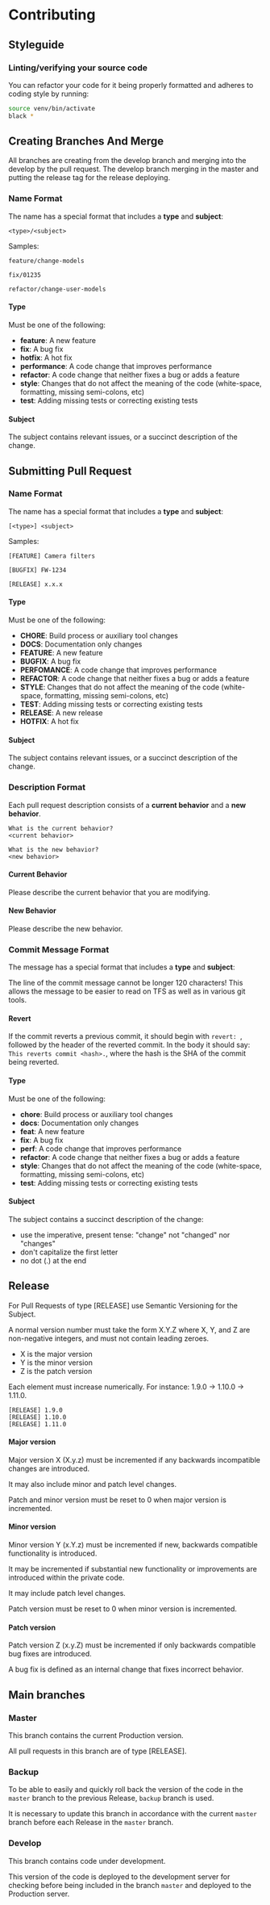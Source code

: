 # Contributing

## Styleguide

### Linting/verifying your source code

You can refactor your code for it being properly formatted and adheres to coding style by running:

```bash
source venv/bin/activate
black *
```

## Creating Branches And Merge
All branches are creating from the develop branch and merging into the develop by the pull request. The develop branch merging in the master and putting the release tag for the release deploying.

### Name Format
The name has a special format that includes a **type** and **subject**:

```
<type>/<subject>
```

Samples:

```
feature/change-models
```
```
fix/01235
```
```
refactor/change-user-models
```

#### Type
Must be one of the following:

* **feature**: A new feature
* **fix**: A bug fix
* **hotfix**: A hot fix
* **performance**: A code change that improves performance
* **refactor**: A code change that neither fixes a bug or adds a feature
* **style**: Changes that do not affect the meaning of the code (white-space, formatting, missing semi-colons, etc)
* **test**: Adding missing tests or correcting existing tests

#### Subject

The subject contains relevant issues, or a succinct description of the change.


## Submitting Pull Request

### Name Format
The name has a special format that includes a **type** and **subject**:

```
[<type>] <subject>
```

Samples:

```
[FEATURE] Camera filters
```
```
[BUGFIX] FW-1234
```
```
[RELEASE] x.x.x
```

#### Type
Must be one of the following:

- **CHORE**: Build process or auxiliary tool changes	
- **DOCS**: Documentation only changes
- **FEATURE**: A new feature
- **BUGFIX**: A bug fix
- **PERFOMANCE**: A code change that improves performance
- **REFACTOR**: A code change that neither fixes a bug or adds a feature
- **STYLE**: Changes that do not affect the meaning of the code (white-space, formatting, missing semi-colons, etc)
- **TEST**: Adding missing tests or correcting existing tests
- **RELEASE**: A new release
- **HOTFIX**: A hot fix

#### Subject

The subject contains relevant issues, or a succinct description of the change.

### Description Format

Each pull request description consists of a **current behavior** and a **new behavior**.

```
What is the current behavior?
<current behavior>

What is the new behavior?
<new behavior>
```

#### Current Behavior

Please describe the current behavior that you are modifying.

#### New Behavior

Please describe the new behavior.

### Commit Message Format
The message has a special format that includes a **type** and **subject**:

The line of the commit message cannot be longer 120 characters! This allows the message to be easier
to read on TFS as well as in various git tools.

#### Revert
If the commit reverts a previous commit, it should begin with `revert: `, followed 
by the header of the reverted commit. In the body it should say: `This reverts commit <hash>.`, 
where the hash is the SHA of the commit being reverted.

#### Type
Must be one of the following:

* **chore**: Build process or auxiliary tool changes	
* **docs**: Documentation only changes
* **feat**: A new feature
* **fix**: A bug fix
* **perf**: A code change that improves performance
* **refactor**: A code change that neither fixes a bug or adds a feature
* **style**: Changes that do not affect the meaning of the code (white-space, formatting, missing semi-colons, etc)
* **test**: Adding missing tests or correcting existing tests

#### Subject
The subject contains a succinct description of the change:

* use the imperative, present tense: "change" not "changed" nor "changes"
* don't capitalize the first letter
* no dot (.) at the end

## Release
For Pull Requests of type [RELEASE] use Semantic Versioning for the Subject.

A normal version number must take the form X.Y.Z where X, Y, and Z are non-negative integers, and must not contain leading zeroes.

* X is the major version
* Y is the minor version
* Z is the patch version

Each element must increase numerically.
For instance: 1.9.0 -> 1.10.0 -> 1.11.0.
```
[RELEASE] 1.9.0
[RELEASE] 1.10.0
[RELEASE] 1.11.0
```

#### Major version

Major version X (X.y.z) must be incremented if any backwards incompatible changes are introduced.

It may also include minor and patch level changes.

Patch and minor version must be reset to 0 when major version is incremented.

#### Minor version
Minor version Y (x.Y.z) must be incremented if new, backwards compatible functionality is introduced.

It may be incremented if substantial new functionality or improvements are introduced within the private code.

It may include patch level changes.

Patch version must be reset to 0 when minor version is incremented.

#### Patch version
Patch version Z (x.y.Z) must be incremented if only backwards compatible bug fixes are introduced.

A bug fix is defined as an internal change that fixes incorrect behavior.

## Main branches

### Master
This branch contains the current Production version.

All pull requests in this branch are of type [RELEASE].

### Backup
To be able to easily and quickly roll back the version of the code in the `master` branch to the previous Release, `backup` branch is used.

It is necessary to update this branch in accordance with the current `master` branch before each Release in the `master` branch.

### Develop
This branch contains code under development.

This version of the code is deployed to the development server for checking before being included in the branch `master` and deployed to the Production server.
